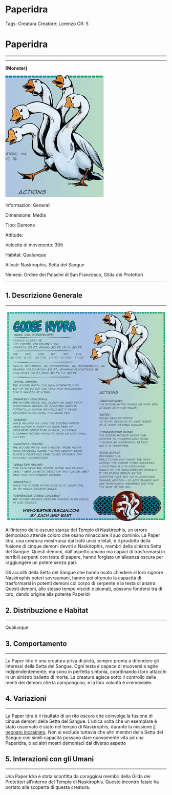 # Paperidra

Tags: Creatura
Creatore: Lorenzo
CR: 5

# Paperidra

---

---

**[Monster]**

![Screenshot 2023-10-02 154747.png](Screenshot_2023-10-02_154747.png)

Informazioni Generali

Dimensione: Media

Tipo: Demone

Attitude:

Velocità di movimento: 30ft

Habitat: Qualunque

Alleati: Naskirophis, Setta del Sangue

Nemesi: Ordine dei Paladini di San Francesco, Gilda dei Protettori

---

## 1. Descrizione Generale

---

![WhatsApp Image 2023-10-02 at 15.09.58.jpeg](WhatsApp_Image_2023-10-02_at_15.09.58.jpeg)

All'interno delle oscure stanze del Tempio di Naskirophis, un orrore demoniaco attende coloro che osano minacciare il suo dominio. La Paper Idra, una creatura mostruosa dai tratti unici e letali, è il prodotto della fusione di cinque demoni devoti a Naskirophis, membri della sinistra Setta del Sangue. Questi demoni, dall'aspetto umano ma capaci di trasformarsi in terribili serpenti con teste di papere, hanno forgiato un'alleanza oscura per raggiungere un potere senza pari.

Gli accoliti della Setta del Sangue che hanno osato chiedere al loro signore Naskirophis poteri sovraumani, hanno poi ottenuto la capacità di trasformarsi in potenti demoni col corpo di serpente e la testa di anatra. Questi demoni, allo stesso tempo viscidi e piumati, possono fondersi tra di loro, dando origine alla potente Paperidr

## 2. Distribuzione e Habitat

---

Qualunque

## 3. Comportamento

---

La Paper Idra è una creatura priva di pietà, sempre pronta a difendere gli interessi della Setta del Sangue. Ogni testa è capace di muoversi e agire indipendentemente, ma sono in perfetta sintonia, coordinando i loro attacchi in un sinistro balletto di morte. La creatura agisce sotto il controllo delle menti dei demoni che la compongono, e la loro volontà è irremovibile.

## 4. Variazioni

---

La Paper Idra è il risultato di un rito oscuro che coinvolge la fusione di cinque demoni della Setta del Sangue. L’unica volta che un esemplare è stato osservato è stato nel tempio di Naskirophis, durante la missione [Il neonato incasinato](Il%20neonato%20incasinato%2090743e94446c4f5a846f18c37fd80698.md). Non si esclude tuttavia che altri membri della Setta del Sangue con simili capacità possano dare nuovamente vita ad una Paperidra, o ad altri mostri demoniaci dal diverso aspetto

## 5. Interazioni con gli Umani

---

Una Paper Idra è stata sconfitta da coraggiosi membri della Gilda dei Protettori all'interno del Tempio di Naskirophis. Questo incontro fatale ha portato alla scoperta di questa creatura.